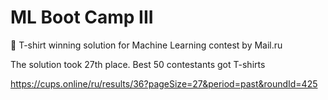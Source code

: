 # ML Boot Camp III

👕 T-shirt winning solution for Machine Learning contest by Mail.ru

The solution took 27th place.
Best 50 contestants got T-shirts

https://cups.online/ru/results/36?pageSize=27&period=past&roundId=425
